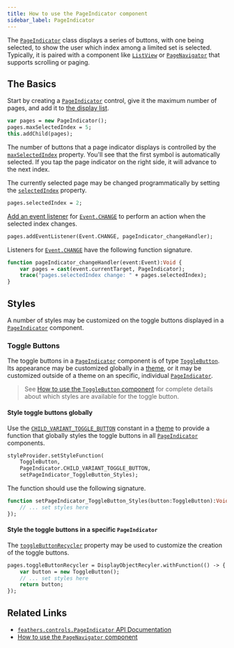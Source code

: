 ```yaml
---
title: How to use the PageIndicator component
sidebar_label: PageIndicator
---
```


The [`PageIndicator`](https://api.feathersui.com/current/feathers/controls/PageIndicator.html) class displays a series of buttons, with one being selected, to show the user which index among a limited set is selected. Typically, it is paired with a component like [`ListView`](./list-view.md) or [`PageNavigator`](./page-navigator.md) that supports scrolling or paging.

## The Basics

Start by creating a [`PageIndicator`](https://api.feathersui.com/current/feathers/controls/PageIndicator.html) control, give it the maximum number of pages, and add it to [the display list](https://books.openfl.org/openfl-developers-guide/display-programming/basics-of-display-programming.html).

```hx
var pages = new PageIndicator();
pages.maxSelectedIndex = 5;
this.addChild(pages);
```

The number of buttons that a page indicator displays is controlled by the [`maxSelectedIndex`](https://api.feathersui.com/current/feathers/controls/PageIndicator.html#maxSelectedIndex) property. You'll see that the first symbol is automatically selected. If you tap the page indicator on the right side, it will advance to the next index.

The currently selected page may be changed programmatically by setting the [`selectedIndex`](https://api.feathersui.com/current/feathers/controls/PageIndicator.html#selectedIndex) property.

```hx
pages.selectedIndex = 2;
```

[Add an event listener](https://books.openfl.org/openfl-developers-guide/handling-events/basics-of-handling-events.html) for [`Event.CHANGE`](https://api.openfl.org/openfl/events/Event.html#CHANGE) to perform an action when the selected index changes.

```hx
pages.addEventListener(Event.CHANGE, pageIndicator_changeHandler);
```

Listeners for [`Event.CHANGE`](https://api.openfl.org/openfl/events/Event.html#CHANGE) have the following function signature.

```hx
function pageIndicator_changeHandler(event:Event):Void {
    var pages = cast(event.currentTarget, PageIndicator);
    trace("pages.selectedIndex change: " + pages.selectedIndex);
}
```

## Styles

A number of styles may be customized on the toggle buttons displayed in a [`PageIndicator`](https://api.feathersui.com/current/feathers/controls/PageIndicator.html) component.

### Toggle Buttons

The toggle buttons in a [`PageIndicator`](https://api.feathersui.com/current/feathers/controls/PageIndicator.html) component is of type [`ToggleButton`](./toggle-button.md). Its appearance may be customized globally in a [theme](./themes.md), or it may be customized outside of a theme on an specific, individual [`PageIndicator`](https://api.feathersui.com/current/feathers/controls/PageIndicator.html).

> See [How to use the `ToggleButton` component](./toggle-button.md#styles) for complete details about which styles are available for the toggle button.

#### Style toggle buttons globally

Use the [`CHILD_VARIANT_TOGGLE_BUTTON`](https://api.feathersui.com/current/feathers/controls/PageIndicator.html#CHILD_VARIANT_TOGGLE_BUTTON) constant in a [theme](./themes.md) to provide a function that globally styles the toggle buttons in all [`PageIndicator`](https://api.feathersui.com/current/feathers/controls/PageIndicator.html) components.

```hx
styleProvider.setStyleFunction(
    ToggleButton,
    PageIndicator.CHILD_VARIANT_TOGGLE_BUTTON,
    setPageIndicator_ToggleButton_Styles);
```

The function should use the following signature.

```hx
function setPageIndicator_ToggleButton_Styles(button:ToggleButton):Void {
    // ... set styles here
});
```

#### Style the toggle buttons in a specific `PageIndicator`

The [`toggleButtonRecycler`](https://api.feathersui.com/current/feathers/controls/PageIndicator.html#toggleButtonRecycler) property may be used to customize the creation of the toggle buttons.

```hx
pages.toggleButtonRecycler = DisplayObjectRecyler.withFunction(() -> {
    var button = new ToggleButton();
    // ... set styles here
    return button;
});
```

## Related Links

- [`feathers.controls.PageIndicator` API Documentation](https://api.feathersui.com/current/feathers/controls/PageIndicator.html)
- [How to use the `PageNavigator` component](./page-navigator.md)
